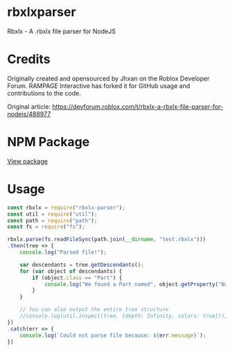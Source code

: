 # rbxlxparser
Rbxlx - A .rbxlx file parser for NodeJS

# Credits
Originally created and opensourced by Jhxan on the Roblox Developer Forum. RAMPAGE Interactive has forked it for GitHub usage and contributions to the code.

Original article: https://devforum.roblox.com/t/rbxlx-a-rbxlx-file-parser-for-nodejs/488977

# NPM Package
[View package](https://www.npmjs.com/package/rbxlx-parser)

# Usage
```js
const rbxlx = require("rbxlx-parser");
const util = require("util");
const path = require("path");
const fs = require("fs");

rbxlx.parse(fs.readFileSync(path.join(__dirname, "test.rbxlx")))
.then(tree => {
    console.log("Parsed file!");

    var descendants = tree.getDescendants();
    for (var object of descendants) {
        if (object.class == "Part") {
            console.log("We found a Part named", object.getProperty("Name"));
        }
    }

    // You can also output the entire tree structure
    //console.log(util.inspect(tree, {depth: Infinity, colors: true}));
})
.catch(err => {
    console.log(`Could not parse file because: ${err.message}`);
})
```